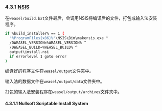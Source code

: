 ### 4.3.1 [NSIS](https://github.com/ChineseInputMethod/weasel/blob/master/doc/4.3%20WeaselSetup/4.3.1%20installation/script.md)

在`weasel/build.bat`文件最后，会调用NSIS将编译后的文件，打包成输入法安装程序。

```bash
if %build_installer% == 1 (
  "%ProgramFiles(x86)%"\NSIS\Bin\makensis.exe ^
  /DWEASEL_VERSION=%WEASEL_VERSION% ^
  /DWEASEL_BUILD=%WEASEL_BUILD% ^
  output\install.nsi
  if errorlevel 1 goto error
)
```

编译好的程序文件在`weasel/output`文件夹中。

输入法的数据文件在`weasel/output/data`文件夹中。

打包的输入法安装程序在`weasel/output/archives`文件夹中。

#### 4.3.1.1 Nullsoft Scriptable Install System

